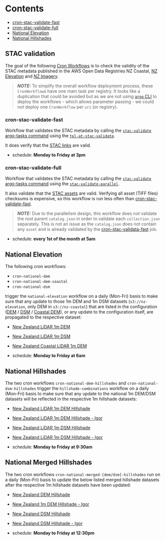 # Contents

- [cron-stac-validate-fast](#cron-stac-validate-fast)
- [cron-stac-validate-full](#cron-stac-validate-full)
- [National Elevation](#national-elevation)
- [National Hillshades](#national-hillshades)

## STAC validation

The goal of the following [Cron Workflows](https://argo-workflows.readthedocs.io/en/stable/cron-workflows/) is to check the validity of the STAC metadata published in the AWS Open Data Registries NZ Coastal, [NZ Elevation](https://registry.opendata.aws/nz-elevation/) and [NZ Imagery](https://registry.opendata.aws/nz-imagery/).

> **_NOTE:_** To simplify the overall workflow deployment process, these `CronWorkflow`s have one main task per registry. It looks like a duplication that could be avoided but as we are not using [`argo` CLI](https://argo-workflows.readthedocs.io/en/stable/walk-through/argo-cli/) to deploy the workflows - which allows parameter passing - we could not deploy one `CronWorkflow` per `uri` (or registry).

### cron-stac-validate-fast

Workflow that validates the STAC metadata by calling the [`stac-validate` argo-tasks command](https://github.com/linz/argo-tasks/blob/master/README.md#stac-validate) using the [`tpl-at-stac-validate`](https://github.com/linz/topo-workflows/blob/master/templates/argo-tasks/README.md#argo-tasksstac-validate).

It does verify that the [STAC links](https://github.com/radiantearth/stac-spec/blob/master/collection-spec/collection-spec.md#link-object) are valid.

- schedule: **Monday to Friday at 3pm**

### cron-stac-validate-full

Workflow that validates the STAC metadata by calling the [`stac-validate` argo-tasks command](https://github.com/linz/argo-tasks/blob/master/README.md#stac-validate) using the [`stac-validate-parallel`](https://github.com/linz/topo-workflows/blob/master/workflows/stac/README.md#stac-validate-parallel).

It also validate that the [STAC assets](https://github.com/radiantearth/stac-spec/blob/master/item-spec/item-spec.md#assets) are valid. Verifying all asset (TIFF files) checksums is expensive, so this workflow is run less often than [cron-stac-validate-fast](#cron-stac-validate-fast).

> **_NOTE:_** Due to the parallelism design, this workflow does not validate the root parent `catalog.json` in order to validate each `collection.json` separately. This is not an issue as the `catalog.json` does not contain any `asset` and is already validated by the [cron-stac-validata-fast](#cron-stac-validate-fast) job.

- schedule: **every 1st of the month at 5am**

## National Elevation

The following cron workflows:

- `cron-national-dem`
- `cron-national-dem-coastal`
- `cron-national-dsm`

trigger the `national-elevation` workflow on a daily (Mon-Fri) basis to make sure that any update to those 1m DEM and 1m DSM datasets (`s3://nz-elevation`, only DEM in `s3://nz-coastal`) that are listed in the configuration ([DEM](https://github.com/linz/basemaps-config/blob/master/config/tileset/elevation.json) / [DSM](https://github.com/linz/basemaps-config/blob/master/config/tileset/elevation.dsm.json) / [Coastal DEM](https://github.com/linz/basemaps-config/blob/master/config/tileset/elevation.coastal.json)), or any update to the configuration itself, are propagated to the respective dataset:

- [New Zealand LiDAR 1m DEM](https://github.com/linz/elevation/blob/master/stac/new-zealand/new-zealand/dem_1m/2193/collection.json)
- [New Zealand LiDAR 1m DSM](https://github.com/linz/elevation/blob/master/stac/new-zealand/new-zealand/dsm_1m/2193/collection.json)
- [New Zealand Coastal LiDAR 1m DEM](https://github.com/linz/coastal/blob/master/stac/new-zealand/new-zealand/dem_1m/2193/collection.json)

- schedule: **Monday to Friday at 6am**

## National Hillshades

The two cron workflows `cron-national-dem-hillshades` and `cron-national-dsm-hillshades` trigger the `hillshade-combinations` workflow on a daily (Mon-Fri) basis to make sure that any update to the national 1m DEM/DSM datasets will be reflected in the respective 1m hillshade datasets:

- [New Zealand LiDAR 1m DEM Hillshade](https://github.com/linz/elevation/blob/master/stac/new-zealand/new-zealand/dem-hillshade_1m/2193/collection.json)
- [New Zealand LiDAR 1m DEM Hillshade - Igor](https://github.com/linz/elevation/blob/master/stac/new-zealand/new-zealand/dem-hillshade-igor_1m/2193/collection.json)
- [New Zealand LiDAR 1m DSM Hillshade](https://github.com/linz/elevation/blob/master/stac/new-zealand/new-zealand/dsm-hillshade_1m/2193/collection.json)
- [New Zealand LiDAR 1m DSM Hillshade - Igor](https://github.com/linz/elevation/blob/master/stac/new-zealand/new-zealand/dsm-hillshade-igor_1m/2193/collection.json)

- schedule: **Monday to Friday at 9:30am**

## National Merged Hillshades

The two cron workflows `cron-national-merged-[dem/dsm]-hillshades` run on a daily (Mon-Fri) basis to update the below listed merged hillshade datasets after the respective 1m hillshade datasets have been updated:

- [New Zealand DEM Hillshade](https://github.com/linz/elevation/blob/master/stac/new-zealand/new-zealand/dem-hillshade/2193/collection.json)
- [New Zealand 1m DEM Hillshade - Igor](https://github.com/linz/elevation/blob/master/stac/new-zealand/new-zealand/dem-hillshade-igor/2193/collection.json)
- [New Zealand DSM Hillshade](https://github.com/linz/elevation/blob/master/stac/new-zealand/new-zealand/dsm-hillshade/2193/collection.json)
- [New Zealand DSM Hillshade - Igor](https://github.com/linz/elevation/blob/master/stac/new-zealand/new-zealand/dsm-hillshade-igor/2193/collection.json)

- schedule: **Monday to Friday at 12:30pm**
